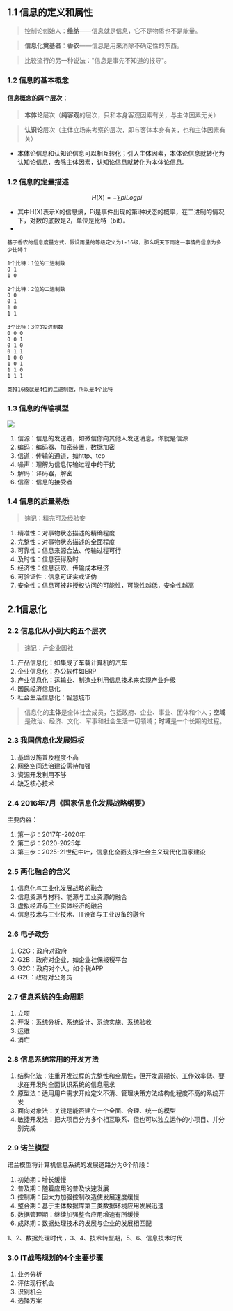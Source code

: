 ## 1.1 信息的定义和属性

> 控制论创始人：**维纳**——信息就是信息，它不是物质也不是能量。

> **信息化奠基者**：**香农**——信息是用来消除不确定性的东西。

> 比较流行的另一种说法："信息是事先不知道的报导"。

### 1.2 信息的基本概念

#### 信息概念的两个层次：

> **本体论**层次（**纯客观**的层次，只和本身客观因素有关，与主体因素无关）

> **认识论**层次（主体立场来考察的层次，即与客体本身有关，也和主体因素有关）

* 本体论信息和认知论信息可以相互转化；引入主体因素，本体论信息就转化为认知论信息，去除主体因素，认知论信息就转化为本体论信息。

### 1.2 信息的定量描述

```math 
    H(X)=−∑pi​Logpi​
```

* 其中H(X)表示X的信息熵，Pi是事件出现的第i种状态的概率，在二进制的情况下，对数的底数是2，单位是比特（bit）。
*
```
基于香农的信息度量方式，假设雨量的等级定义为1-16级，那么明天下雨这一事情的信息为多少比特？

1个比特：1位的二进制数
0 1 
1 0

2个比特：2位的二进制数
0 0
0 1
1 0
1 1

3个比特：3位的2进制数
0 0 0
0 0 1
0 1 0
0 1 1
1 0 0
1 0 1
1 1 0
1 1 1

类推16级就是4位的二进制数，所以是4个比特
```

### 1.3 信息的传输模型
![](media/16801443478119/16801454368491.jpg)

1. 信源：信息的发送者，如微信你向其他人发送消息，你就是信源
2. 编码：编码器、加密装置，数据加密
3. 信道：传输的通道，如http、tcp
4. 噪声：理解为信息传输过程中的干扰
5. 解码：译码器，解密
6. 信宿：信息的接受者

### 1.4 信息的质量熟悉
> 速记：精完可及经验安
1. 精准性：对事物状态描述的精确程度
2. 完整性：对事物状态描述的全面程度
3. 可靠性：信息来源合法、传输过程可行
4. 及时性：信息获得及时
5. 经济性：信息获取、传输成本经济
6. 可验证性：信息可证实或证伪
7. 安全性：信息可被非授权访问的可能性，可能性越低，安全性越高

## 2.1信息化

### 2.2 信息化从小到大的五个层次
> 速记：产企业国社
1. 产品信息化：如集成了车载计算机的汽车
2. 企业信息化：办公软件如ERP
3. 产业信息化：运输业、制造业利用信息技术来实现产业升级
4. 国民经济信息化
5. 社会生活信息化：智慧城市

> 信息化的**主体**是全体社会成员，包括政府、企业、事业、团体和个人；**空域**是政治、经济、文化、军事和社会生活一切领域；**时域**是一个长期的过程。

### 2.3 我国信息化发展短板
1. 基础设施普及程度不高
2. 网络空间法治建设需待加强
3. 资源开发利用不够
4. 缺乏核心技术

### 2.4 2016年7月《国家信息化发展战略纲要》
主要内容：
1. 第一步：2017年-2020年
2. 第二步：2020-2025年
3. 第三步：2025-21世纪中叶，信息化全面支撑社会主义现代化国家建设

### 2.5 两化融合的含义
1. 信息化与工业化发展战略的融合
2. 信息资源与材料、能源与工业资源的融合
3. 虚拟经济与工业实体经济的融合
4. 信息技术与工业技术、IT设备与工业设备的融合

### 2.6 电子政务
1. G2G：政府对政府
2. G2B：政府对企业，如企业社保报税平台
3. G2C：政府对个人，如个税APP
4. G2E：政府对公务员

### 2.7 信息系统的生命周期
1. 立项
2. 开发：系统分析、系统设计、系统实施、系统验收
3. 运维
4. 消亡

### 2.8 信息系统常用的开发方法
1. 结构化法：注重开发过程的完整性和全局性，但开发周期长、工作效率低、要求在开发时全面认识系统的信息需求
2. 原型法：适用用户需求开始定义不清、管理决策方法结构化程度不高的系统开发
3. 面向对象法：关键是能否建立一个全面、合理、统一的模型
4. 敏捷开发法：把大项目分为多个相互联系、但也可以独立运作的小项目、并分别完成

### 2.9 诺兰模型
诺兰模型将计算机信息系统的发展道路分为6个阶段：
1. 初始期：增长缓慢
2. 普及期：随着应用的普及快速发展
3. 控制期：因大力加强控制改造使发展速度缓慢
4. 整合期：基于主体数据库第三类数据环境应用发展迅速
5. 数据管理期：继续加强整合应用增速有所缓慢
6. 成熟期：数据处理技术的发展与企业的发展相匹配

1、2、数据处理时代 ，3、4、技术转型期，5、6、信息技术时代

### 3.0 IT战略规划的4个主要步骤
1. 业务分析
2. 评估现行机会
3. 识别机会
4. 选择方案
